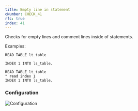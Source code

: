 ```yaml
---
title: Empty line in statement
cNumber: CHECK_41
rfc: true
index: 41
---
```


Checks for empty lines and comment lines inside of statements.

Examples:

```abap
READ TABLE lt_table

INDEX 1 INTO ls_table.
```

```abap
READ TABLE lt_table
" read index 1
INDEX 1 INTO ls_table.
```


### Configuration
![Configuration](/img/41_conf.png)